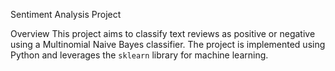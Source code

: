 Sentiment Analysis Project

Overview
This project aims to classify text reviews as positive or negative using a Multinomial Naive Bayes classifier. The project is implemented using Python and leverages the `sklearn` library for machine learning.
